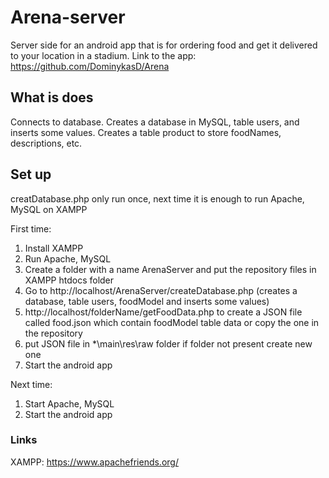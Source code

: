 # Arena-server
Server side for an android app that is for ordering food and get it delivered to your location in a stadium. Link to the app: https://github.com/DominykasD/Arena

## What is does
Connects to database. Creates a database in MySQL, table users, and inserts some values. Creates a table product to store foodNames, descriptions, etc.

## Set up
creatDatabase.php only run once, next time it is enough to run Apache, MySQL on XAMPP

First time:
1) Install XAMPP
2) Run Apache, MySQL
3) Create a folder with a name ArenaServer and put the repository files in XAMPP htdocs folder
4) Go to http://localhost/ArenaServer/createDatabase.php (creates a database, table users, foodModel and inserts some values)
5) http://localhost/folderName/getFoodData.php to create a JSON file called food.json which contain foodModel table data or copy the one in the repository
6) put JSON file in *\main\res\raw folder if folder not present create new one
5) Start the android app

Next time:
1) Start Apache, MySQL
2) Start the android app

### Links
XAMPP: https://www.apachefriends.org/
